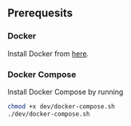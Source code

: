 ## Prerequesits

### Docker
Install Docker from [here](https://docs.docker.com/engine/install/).

### Docker Compose
Install Docker Compose by running 
```bash
chmod +x dev/docker-compose.sh
./dev/docker-compose.sh
```

